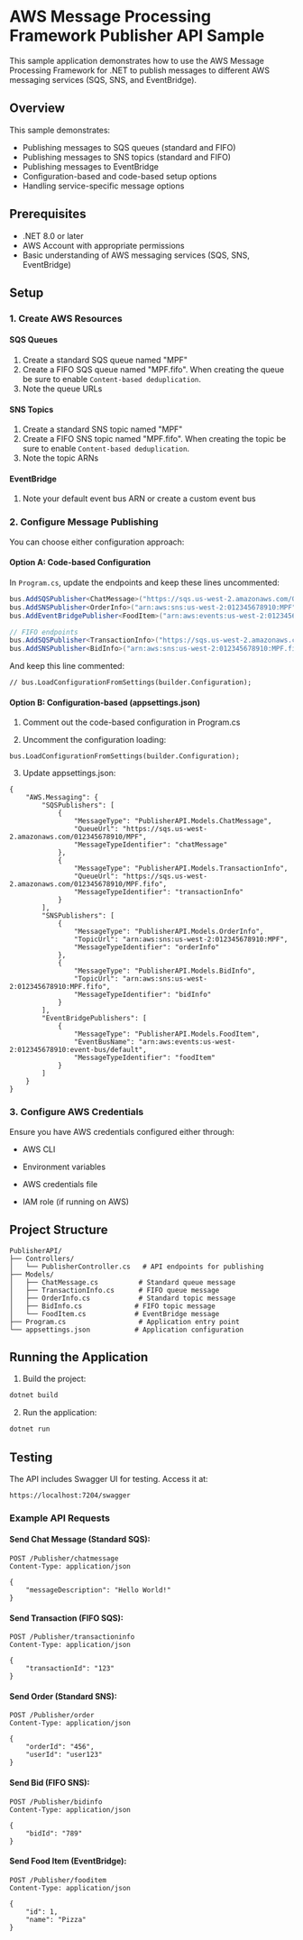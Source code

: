 ﻿# AWS Message Processing Framework Publisher API Sample

This sample application demonstrates how to use the AWS Message Processing Framework for .NET to publish messages to different AWS messaging services (SQS, SNS, and EventBridge).

## Overview

This sample demonstrates:
- Publishing messages to SQS queues (standard and FIFO)
- Publishing messages to SNS topics (standard and FIFO)
- Publishing messages to EventBridge
- Configuration-based and code-based setup options
- Handling service-specific message options

## Prerequisites

- .NET 8.0 or later
- AWS Account with appropriate permissions
- Basic understanding of AWS messaging services (SQS, SNS, EventBridge)

## Setup

### 1. Create AWS Resources

#### SQS Queues
1. Create a standard SQS queue named "MPF"
2. Create a FIFO SQS queue named "MPF.fifo". When creating the queue be sure to enable `Content-based deduplication`.
3. Note the queue URLs

#### SNS Topics
1. Create a standard SNS topic named "MPF"
2. Create a FIFO SNS topic named "MPF.fifo". When creating the topic be sure to enable `Content-based deduplication`.
3. Note the topic ARNs

#### EventBridge
1. Note your default event bus ARN or create a custom event bus

### 2. Configure Message Publishing

You can choose either configuration approach:

#### Option A: Code-based Configuration

In `Program.cs`, update the endpoints and keep these lines uncommented:
```csharp
bus.AddSQSPublisher<ChatMessage>("https://sqs.us-west-2.amazonaws.com/012345678910/MPF", "chatMessage");
bus.AddSNSPublisher<OrderInfo>("arn:aws:sns:us-west-2:012345678910:MPF", "orderInfo");
bus.AddEventBridgePublisher<FoodItem>("arn:aws:events:us-west-2:012345678910:event-bus/default", "foodItem");

// FIFO endpoints
bus.AddSQSPublisher<TransactionInfo>("https://sqs.us-west-2.amazonaws.com/012345678910/MPF.fifo", "transactionInfo");
bus.AddSNSPublisher<BidInfo>("arn:aws:sns:us-west-2:012345678910:MPF.fifo", "bidInfo");
```
And keep this line commented:

```
// bus.LoadConfigurationFromSettings(builder.Configuration);
```
#### Option B: Configuration-based (appsettings.json)

1. Comment out the code-based configuration in Program.cs

2. Uncomment the configuration loading:
```
bus.LoadConfigurationFromSettings(builder.Configuration);
```
3. Update appsettings.json:

```
{
    "AWS.Messaging": {
        "SQSPublishers": [
            {
                "MessageType": "PublisherAPI.Models.ChatMessage",
                "QueueUrl": "https://sqs.us-west-2.amazonaws.com/012345678910/MPF",
                "MessageTypeIdentifier": "chatMessage"
            },
            {
                "MessageType": "PublisherAPI.Models.TransactionInfo",
                "QueueUrl": "https://sqs.us-west-2.amazonaws.com/012345678910/MPF.fifo",
                "MessageTypeIdentifier": "transactionInfo"
            }
        ],
        "SNSPublishers": [
            {
                "MessageType": "PublisherAPI.Models.OrderInfo",
                "TopicUrl": "arn:aws:sns:us-west-2:012345678910:MPF",
                "MessageTypeIdentifier": "orderInfo"
            },
            {
                "MessageType": "PublisherAPI.Models.BidInfo",
                "TopicUrl": "arn:aws:sns:us-west-2:012345678910:MPF.fifo",
                "MessageTypeIdentifier": "bidInfo"
            }
        ],
        "EventBridgePublishers": [
            {
                "MessageType": "PublisherAPI.Models.FoodItem",
                "EventBusName": "arn:aws:events:us-west-2:012345678910:event-bus/default",
                "MessageTypeIdentifier": "foodItem"
            }
        ]
    }
}

```
### 3. Configure AWS Credentials

Ensure you have AWS credentials configured either through:

- AWS CLI

- Environment variables

- AWS credentials file

- IAM role (if running on AWS)

## Project Structure

```
PublisherAPI/
├── Controllers/
│   └── PublisherController.cs   # API endpoints for publishing
├── Models/
│   ├── ChatMessage.cs          # Standard queue message
│   ├── TransactionInfo.cs      # FIFO queue message
│   ├── OrderInfo.cs            # Standard topic message
│   ├── BidInfo.cs             # FIFO topic message
│   └── FoodItem.cs            # EventBridge message
├── Program.cs                  # Application entry point
└── appsettings.json           # Application configuration

```

## Running the Application

1. Build the project:


```bash
dotnet build
```

2. Run the application:


```bash
dotnet run
```


## Testing
The API includes Swagger UI for testing. Access it at:

```
https://localhost:7204/swagger
```
### Example API Requests

#### Send Chat Message (Standard SQS):
```
POST /Publisher/chatmessage
Content-Type: application/json

{
    "messageDescription": "Hello World!"
}
```

#### Send Transaction (FIFO SQS):
```
POST /Publisher/transactioninfo
Content-Type: application/json

{
    "transactionId": "123"
}
```
#### Send Order (Standard SNS):
```
POST /Publisher/order
Content-Type: application/json

{
    "orderId": "456",
    "userId": "user123"
}
```
#### Send Bid (FIFO SNS):
```
POST /Publisher/bidinfo
Content-Type: application/json

{
    "bidId": "789"
}

```

#### Send Food Item (EventBridge):
```
POST /Publisher/fooditem
Content-Type: application/json

{
    "id": 1,
    "name": "Pizza"
}
```
